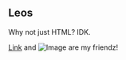 ## Leos

Why not just HTML?
IDK.

[Link](url=https://google.com) and ![Image](https://steamcommunity-a.akamaihd.net/public/shared/images/header/globalheader_logo.png) are my friendz!
